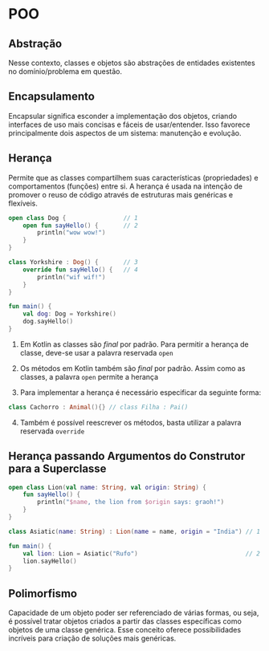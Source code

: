 # POO

## **Abstração**

Nesse contexto, classes e objetos são abstrações de entidades existentes no domínio/problema em questão.

## **Encapsulamento**

Encapsular significa esconder a implementação dos objetos, criando interfaces de uso mais concisas e fáceis de usar/entender. Isso favorece principalmente dois aspectos de um sistema: manutenção e evolução.

## **Herança**

Permite que as classes compartilhem suas características (propriedades) e comportamentos (funções) entre si. A herança é usada na intenção de promover o reuso de código através de estruturas mais genéricas e flexíveis.

~~~ kotlin
open class Dog {                // 1
    open fun sayHello() {       // 2
        println("wow wow!")
    }
}

class Yorkshire : Dog() {       // 3
    override fun sayHello() {   // 4
        println("wif wif!")
    }
}

fun main() {
    val dog: Dog = Yorkshire()
    dog.sayHello()
}
~~~

1. Em Kotlin as classes são _final_ por padrão. Para permitir a herança de classe, deve-se usar a palavra reservada `open`

2. Os métodos em Kotlin também são _final_ por padrão. Assim como as classes, a palavra `open` permite a herança

3. Para implementar a herança é necessário especificar da seguinte forma:
 ~~~ kotlin
class Cachorro : Animal(){} // class Filha : Pai()
~~~

4. Também é possível reescrever os métodos, basta utilizar a palavra reservada `override`

## Herança passando Argumentos do Construtor para a Superclasse
~~~ kotlin
open class Lion(val name: String, val origin: String) {
    fun sayHello() {
        println("$name, the lion from $origin says: graoh!")
    }
}

class Asiatic(name: String) : Lion(name = name, origin = "India") // 1

fun main() {
    val lion: Lion = Asiatic("Rufo")                              // 2
    lion.sayHello()
}
~~~


## **Polimorfismo**

Capacidade de um objeto poder ser referenciado de várias formas, ou seja, é possível tratar objetos criados a partir das classes específicas como objetos de uma classe genérica. Esse conceito oferece possibilidades incríveis para criação de soluções mais genéricas.

